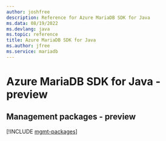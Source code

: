 ```yaml
---
author: joshfree
description: Reference for Azure MariaDB SDK for Java
ms.data: 08/19/2022
ms.devlang: java
ms.topic: reference
title: Azure MariaDB SDK for Java
ms.author: jfree
ms.service: mariadb
---
```

# Azure MariaDB SDK for Java - preview

## Management packages - preview
[!INCLUDE [mgmt-packages](mariadb-mgmt-index.md)]